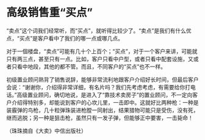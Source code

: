 # 高级销售重“买点”

“卖点”这个词我们经常听，而“买点”，就听得比较少了。“卖点”是我们有什么优点，“买点”是客户看中了我们的哪一点或哪几点。 

对于一個楼盘，“卖点”可能有几十个上百个；“买点”，对于一个客户来讲，可能就只有两三点，甚至只有一点。比如，客户只看中户型，或者只看中配套设施，又或者只看中地段，其他的都不管。而且，不同客户的“买点”也不一样。 

初级置业顾问熟背了销售说辞，能够非常流利地跟客户介绍好长时间，但最后客户会说：“谢谢你，介绍得非常详细，有名片吗？我们先考虑考虑，有需要给你打电话。”高级置业顾问，确切地说，是进入了“靠技术卖房子”的置业顾问，不一定向客户介绍得特别多，却能说到客户的心坎儿里，一击即中。这就好比两种枪：一种是装霰弹的鸟枪，几十粒弹珠装进枪膛一同射出，结果猎物可能只是受伤，没有死，继而逃脱；另一种是狙击枪，虽然只有一发子弹，但能够正中要害，一击毙命！ 

（珠珠摘自《大卖》中信出版社）